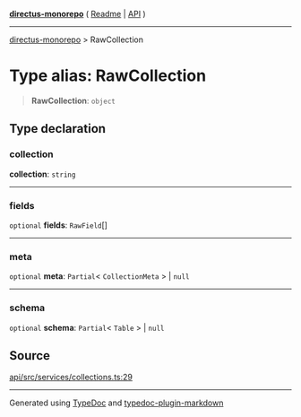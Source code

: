 [**directus-monorepo**](../README.md) ( [Readme](../README.md) \| [API](../API.md) )

---

[directus-monorepo](../API.md) > RawCollection

# Type alias: RawCollection

> **RawCollection**: `object`

## Type declaration

### collection

**collection**: `string`

---

### fields

`optional` **fields**: `RawField`[]

---

### meta

`optional` **meta**: `Partial`\< `CollectionMeta` \> \| `null`

---

### schema

`optional` **schema**: `Partial`\< `Table` \> \| `null`

## Source

[api/src/services/collections.ts:29](https://github.com/directus/directus/blob/3a4abb10c/api/src/services/collections.ts#L29)

---

Generated using [TypeDoc](https://typedoc.org/) and
[typedoc-plugin-markdown](https://www.npmjs.com/package/typedoc-plugin-markdown)
